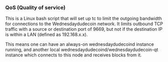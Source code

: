 ### QoS (Quality of service) ###

This is a Linux bash script that will set up tc to limit the outgoing bandwidth for connections to the Wednesdaydudecoin network. It limits outbound TCP traffic with a source or destination port of 9669, but not if the destination IP is within a LAN (defined as 192.168.x.x).

This means one can have an always-on wednesdaydudecoind instance running, and another local wednesdaydudecoind/wednesdaydudecoin-qt instance which connects to this node and receives blocks from it.
